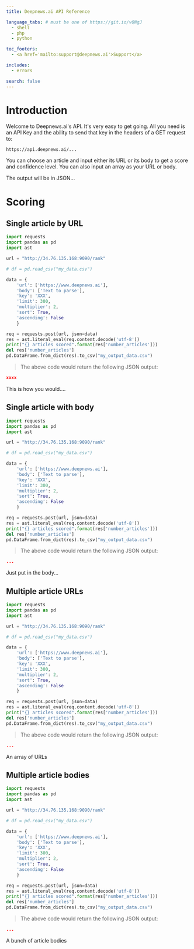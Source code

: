 ```yaml
---
title: Deepnews.ai API Reference

language_tabs: # must be one of https://git.io/vQNgJ
  - shell
  - php
  - python

toc_footers:
  - <a href='mailto:support@deepnews.ai'>Support</a>

includes:
  - errors

search: false
---
```


# Introduction

Welcome to Deepnews.ai's API. It's very easy to get going. All you need is an API Key and the ability to send that key in the headers of a GET request to:

`https://api.deepnews.ai/...`

You can choose an article and input either its URL or its body to get a score and confidence level. You can also input an array as your URL or body.

The output will be in JSON...

# Scoring

## Single article by URL

```python
import requests
import pandas as pd
import ast 

url = "http://34.76.135.168:9090/rank" 

# df = pd.read_csv("my_data.csv") 

data = {
    'url': ['https://www.deepnews.ai'],
    'body': ['Text to parse'],
    'key': 'XXX',
    'limit': 300,
    'multiplier': 2,
    'sort': True,
    'ascending': False
    }

req = requests.post(url, json=data)
res = ast.literal_eval(req.content.decode('utf-8'))
print("{} articles scored".format(res['number_articles']))
del res['number_articles']
pd.DataFrame.from_dict(res).to_csv("my_output_data.csv") 
```

> The above code would return the following JSON output:

```json
xxxx
```

This is how you would....

## Single article with body

```python
import requests
import pandas as pd
import ast 

url = "http://34.76.135.168:9090/rank" 

# df = pd.read_csv("my_data.csv") 

data = {
    'url': ['https://www.deepnews.ai'],
    'body': ['Text to parse'],
    'key': 'XXX',
    'limit': 300,
    'multiplier': 2,
    'sort': True,
    'ascending': False
    }

req = requests.post(url, json=data)
res = ast.literal_eval(req.content.decode('utf-8'))
print("{} articles scored".format(res['number_articles']))
del res['number_articles']
pd.DataFrame.from_dict(res).to_csv("my_output_data.csv") 
```

> The above code would return the following JSON output:

```json
...
```

Just put in the body...

## Multiple article URLs

```python
import requests
import pandas as pd
import ast 

url = "http://34.76.135.168:9090/rank" 

# df = pd.read_csv("my_data.csv") 

data = {
    'url': ['https://www.deepnews.ai'],
    'body': ['Text to parse'],
    'key': 'XXX',
    'limit': 300,
    'multiplier': 2,
    'sort': True,
    'ascending': False
    }

req = requests.post(url, json=data)
res = ast.literal_eval(req.content.decode('utf-8'))
print("{} articles scored".format(res['number_articles']))
del res['number_articles']
pd.DataFrame.from_dict(res).to_csv("my_output_data.csv") 
```

> The above code would return the following JSON output:

```json
...
```

An array of URLs

## Multiple article bodies

```python
import requests
import pandas as pd
import ast 

url = "http://34.76.135.168:9090/rank" 

# df = pd.read_csv("my_data.csv") 

data = {
    'url': ['https://www.deepnews.ai'],
    'body': ['Text to parse'],
    'key': 'XXX',
    'limit': 300,
    'multiplier': 2,
    'sort': True,
    'ascending': False
    }

req = requests.post(url, json=data)
res = ast.literal_eval(req.content.decode('utf-8'))
print("{} articles scored".format(res['number_articles']))
del res['number_articles']
pd.DataFrame.from_dict(res).to_csv("my_output_data.csv") 
```

> The above code would return the following JSON output:

```json
...
```

A bunch of article bodies